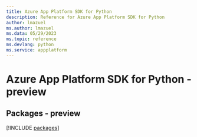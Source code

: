 ```yaml
---
title: Azure App Platform SDK for Python
description: Reference for Azure App Platform SDK for Python
author: lmazuel
ms.author: lmazuel
ms.data: 05/29/2023
ms.topic: reference
ms.devlang: python
ms.service: appplatform
---
```

# Azure App Platform SDK for Python - preview
## Packages - preview
[!INCLUDE [packages](app-platform-index.md)]